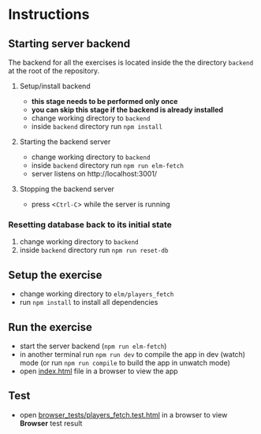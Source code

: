 # Instructions

## Starting server backend

The backend for all the exercises is located inside the the directory `backend`
at the root of the repository.

1. Setup/install backend
   - **this stage needs to be performed only once**
   - **you can skip this stage if the backend is already installed**
   - change working directory to `backend`
   - inside `backend` directory run `npm install`

2. Starting the backend server
   - change working directory to `backend`
   - inside `backend` directory run `npm run elm-fetch`
   - server listens on http://localhost:3001/

3. Stopping the backend server
   - press <`Ctrl-C`> while the server is running

### Resetting database back to its initial state

1. change working directory to `backend`
2. inside `backend` directory run `npm run reset-db`

## Setup the exercise

- change working directory to `elm/players_fetch`
- run `npm install` to install all dependencies

## Run the exercise

- start the server backend (`npm run elm-fetch`)
- in another terminal run `npm run dev` to compile the app in dev (watch) mode
  (or run `npm run compile` to build the app in unwatch mode)
- open [index.html](./index.html) file in a browser to view the app

## Test

- open [browser_tests/players_fetch.test.html](./browser_tests/players_fetch.test.html)
  in a browser to view **Browser** test result
